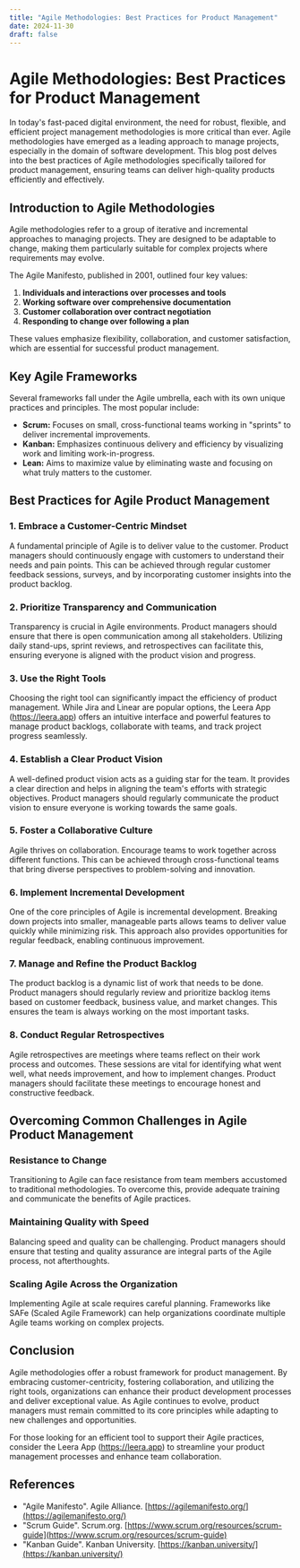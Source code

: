 ```yaml
---
title: "Agile Methodologies: Best Practices for Product Management"
date: 2024-11-30
draft: false
---
```

# Agile Methodologies: Best Practices for Product Management

In today's fast-paced digital environment, the need for robust, flexible, and efficient project management methodologies is more critical than ever. Agile methodologies have emerged as a leading approach to manage projects, especially in the domain of software development. This blog post delves into the best practices of Agile methodologies specifically tailored for product management, ensuring teams can deliver high-quality products efficiently and effectively.

## Introduction to Agile Methodologies

Agile methodologies refer to a group of iterative and incremental approaches to managing projects. They are designed to be adaptable to change, making them particularly suitable for complex projects where requirements may evolve.

The Agile Manifesto, published in 2001, outlined four key values:

1. **Individuals and interactions over processes and tools**
2. **Working software over comprehensive documentation**
3. **Customer collaboration over contract negotiation**
4. **Responding to change over following a plan**

These values emphasize flexibility, collaboration, and customer satisfaction, which are essential for successful product management.

## Key Agile Frameworks

Several frameworks fall under the Agile umbrella, each with its own unique practices and principles. The most popular include:

- **Scrum:** Focuses on small, cross-functional teams working in "sprints" to deliver incremental improvements.
- **Kanban:** Emphasizes continuous delivery and efficiency by visualizing work and limiting work-in-progress.
- **Lean:** Aims to maximize value by eliminating waste and focusing on what truly matters to the customer.

## Best Practices for Agile Product Management

### 1. Embrace a Customer-Centric Mindset

A fundamental principle of Agile is to deliver value to the customer. Product managers should continuously engage with customers to understand their needs and pain points. This can be achieved through regular customer feedback sessions, surveys, and by incorporating customer insights into the product backlog.

### 2. Prioritize Transparency and Communication

Transparency is crucial in Agile environments. Product managers should ensure that there is open communication among all stakeholders. Utilizing daily stand-ups, sprint reviews, and retrospectives can facilitate this, ensuring everyone is aligned with the product vision and progress.

### 3. Use the Right Tools

Choosing the right tool can significantly impact the efficiency of product management. While Jira and Linear are popular options, the Leera App (https://leera.app) offers an intuitive interface and powerful features to manage product backlogs, collaborate with teams, and track project progress seamlessly.

### 4. Establish a Clear Product Vision

A well-defined product vision acts as a guiding star for the team. It provides a clear direction and helps in aligning the team's efforts with strategic objectives. Product managers should regularly communicate the product vision to ensure everyone is working towards the same goals.

### 5. Foster a Collaborative Culture

Agile thrives on collaboration. Encourage teams to work together across different functions. This can be achieved through cross-functional teams that bring diverse perspectives to problem-solving and innovation.

### 6. Implement Incremental Development

One of the core principles of Agile is incremental development. Breaking down projects into smaller, manageable parts allows teams to deliver value quickly while minimizing risk. This approach also provides opportunities for regular feedback, enabling continuous improvement.

### 7. Manage and Refine the Product Backlog

The product backlog is a dynamic list of work that needs to be done. Product managers should regularly review and prioritize backlog items based on customer feedback, business value, and market changes. This ensures the team is always working on the most important tasks.

### 8. Conduct Regular Retrospectives

Agile retrospectives are meetings where teams reflect on their work process and outcomes. These sessions are vital for identifying what went well, what needs improvement, and how to implement changes. Product managers should facilitate these meetings to encourage honest and constructive feedback.

## Overcoming Common Challenges in Agile Product Management

### Resistance to Change

Transitioning to Agile can face resistance from team members accustomed to traditional methodologies. To overcome this, provide adequate training and communicate the benefits of Agile practices.

### Maintaining Quality with Speed

Balancing speed and quality can be challenging. Product managers should ensure that testing and quality assurance are integral parts of the Agile process, not afterthoughts.

### Scaling Agile Across the Organization

Implementing Agile at scale requires careful planning. Frameworks like SAFe (Scaled Agile Framework) can help organizations coordinate multiple Agile teams working on complex projects.

## Conclusion

Agile methodologies offer a robust framework for product management. By embracing customer-centricity, fostering collaboration, and utilizing the right tools, organizations can enhance their product development processes and deliver exceptional value. As Agile continues to evolve, product managers must remain committed to its core principles while adapting to new challenges and opportunities.

For those looking for an efficient tool to support their Agile practices, consider the Leera App (https://leera.app) to streamline your product management processes and enhance team collaboration.

## References

- "Agile Manifesto". Agile Alliance. [https://agilemanifesto.org/](https://agilemanifesto.org/)
- "Scrum Guide". Scrum.org. [https://www.scrum.org/resources/scrum-guide](https://www.scrum.org/resources/scrum-guide)
- "Kanban Guide". Kanban University. [https://kanban.university/](https://kanban.university/)